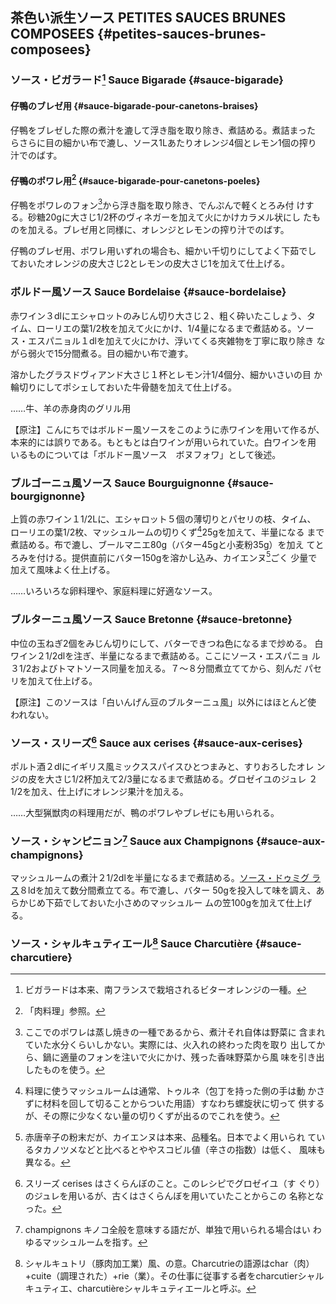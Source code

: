
## 茶色い派生ソース PETITES SAUCES BRUNES COMPOSEES {#petites-sauces-brunes-composees}



### ソース・ビガラード[^1] Sauce Bigarade {#sauce-bigarade}


[^1]: ビガラードは本来、南フランスで栽培されるビターオレンジの一種。



#### 仔鴨のブレゼ用 {#sauce-bigarade-pour-canetons-braises}


仔鴨をブレゼした際の煮汁を漉して浮き脂を取り除き、煮詰める。煮詰まった
らさらに目の細かい布で漉し、ソース1Lあたりオレンジ4個とレモン1個の搾り
汁でのばす。



#### 仔鴨のポワレ用[^2] {#sauce-bigarade-pour-canetons-poeles}


仔鴨をポワレのフォン[^3]から浮き脂を取り除き、でんぷんで軽くとろみ付
けする。砂糖20gに大さじ1/2杯のヴィネガーを加えて火にかけカラメル状にし
たものを加える。ブレゼ用と同様に、オレンジとレモンの搾り汁でのばす。


仔鴨のブレゼ用、ポワレ用いずれの場合も、細かい千切りにしてよく下茹でし
ておいたオレンジの皮大さじ2とレモンの皮大さじ1を加えて仕上げる。


[^2]: 「肉料理」参照。


[^3]: ここでのポワレは蒸し焼きの一種であるから、煮汁それ自体は野菜に
    含まれていた水分くらいしかない。実際には、火入れの終わった肉を取り
    出してから、鍋に適量のフォンを注いで火にかけ、残った香味野菜から風
    味を引き出したものを使う。




### ボルドー風ソース Sauce Bordelaise {#sauce-bordelaise}


赤ワイン３dlにエシャロットのみじん切り大さじ２、粗く砕いたこしょう、タ
イム、ローリエの葉1/2枚を加えて火にかけ、1/4量になるまで煮詰める。ソー
ス・エスパニョル１dlを加えて火にかけ、浮いてくる夾雑物を丁寧に取り除き
ながら弱火で15分間煮る。目の細かい布で漉す。


溶かしたグラスドヴィアンド大さじ１杯とレモン汁1/4個分、細かいさいの目
か輪切りにしてポシェしておいた牛骨髄を加えて仕上げる。


……牛、羊の赤身肉のグリル用


【原注】こんにちではボルドー風ソースをこのように赤ワインを用いて作るが、
本来的には誤りである。もともとは白ワインが用いられていた。白ワインを用
いるものについては「ボルドー風ソース　ボヌフォワ」として後述。




### ブルゴーニュ風ソース Sauce Bourguignonne {#sauce-bourgignonne}


上質の赤ワイン１1/2Lに、エシャロット５個の薄切りとパセリの枝、タイム、
ローリエの葉1/2枚、マッシュルームの切りくず[^4]25gを加えて、半量になる
まで煮詰める。布で漉し、ブールマニエ80g（バター45gと小麦粉35g）を加え
てとろみを付ける。提供直前にバター150gを溶かし込み、カイエンヌ[^5]ごく
少量で加えて風味よく仕上げる。


[^4]: 料理に使うマッシュルームは通常、トゥルネ（包丁を持った側の手は動
    かさずに材料を回して切ることからついた用語）すなわち螺旋状に切って
    供するが、その際に少なくない量の切りくずが出るのでこれを使う。


[^5]: 赤唐辛子の粉末だが、カイエンヌは本来、品種名。日本でよく用いられ
    ているタカノツメなどと比べるとややスコビル値（辛さの指数）は低く、
    風味も異なる。


……いろいろな卵料理や、家庭料理に好適なソース。



### ブルターニュ風ソース Sauce Bretonne {#sauce-bretonne}


中位の玉ねぎ2個をみじん切りにして、バターできつね色になるまで炒める。
白ワイン２1/2dlを注ぎ、半量になるまで煮詰める。ここにソース・エスパニョ
ル３1/2およびトマトソース同量を加える。７〜８分間煮立ててから、刻んだ
パセリを加えて仕上げる。


【原注】このソースは「白いんげん豆のブルターニュ風」以外にはほとんど使
われない。




### ソース・スリーズ[^6] Sauce aux cerises {#sauce-aux-cerises}


ポルト酒２dlにイギリス風ミックススパイスひとつまみと、すりおろしたオレ
ンジの皮を大さじ1/2杯加えて2/3量になるまで煮詰める。グロゼイユのジュレ
２1/2を加え、仕上げにオレンジ果汁を加える。


……大型猟獣肉の料理用だが、鴨のポワレやブレゼにも用いられる。


[^6]: スリーズ cerises はさくらんぼのこと。このレシピでグロゼイユ（す
    ぐり）のジュレを用いるが、古くはさくらんぼを用いていたことからこの
    名称となった。




### ソース・シャンピニョン[^7] Sauce aux Champignons {#sauce-aux-champignons}


マッシュルームの煮汁２1/2dlを半量になるまで煮詰める。[ソース・ドゥミグ
ラス](#sauce-demi-glace)８ldを加えて数分間煮立てる。布で漉し、バター
50gを投入して味を調え、あらかじめ下茹でしておいた小さめのマッシュルー
ムの笠100gを加えて仕上げる。


[^7]: champignons キノコ全般を意味する語だが、単独で用いられる場合はい
    わゆるマッシュルームを指す。
	


### ソース・シャルキュティエール[^8] Sauce Charcutière {#sauce-charcutiere}

[^8]: シャルキュトリ（豚肉加工業）風、の意。Charcutrieの語源はchar（肉）+cuite（調理された）+rie（業）。その仕事に従事する者をcharcutierシャルキュティエ、charcutièreシャルキュティエールと呼ぶ。

